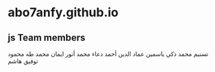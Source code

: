 # abo7anfy.github.io

## js Team members


تسنيم محمد ذكي
ياسمين عماد الدين أحمد
دعاء محمد أنور 
ايمان محمد طه
محمود توفيق هاشم

